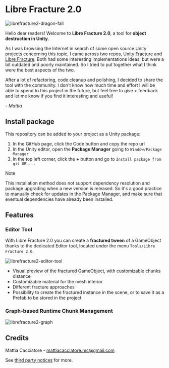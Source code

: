 # Libre Fracture 2.0
![librefracture2-dragon-fall](https://github.com/HunterProduction/unity-libre-fracture-2.0/wiki/librefracture2-dragon-fall.gif)

Hello dear readers! Welcome to **Libre Fracture 2.0**, a tool for **object destruction in Unity**.

As I was browsing the Internet in search of some open source Unity projects concerning this topic, I came across two repos, [Unity Fracture](https://github.com/ElasticSea/unity-fracture) and [Libre Fracture](https://github.com/U3DC/unity-libre-fracture). Both had some interesting implementations ideas, but were a bit outdated and poorly maintained. So I tried to put together what I think were the best aspects of the two.

After a lot of refactoring, code cleanup and polishing, I decided to share the tool with the community. I don't know how much time and effort I will be able to spend to this project in the future, but feel free to give > feedback and let me know if you find it interesting and useful!

*- Mattia*

## Install package
This repository can be added to your project as a Unity package:

1. In the GitHub page, click the Code button and copy the repo url
2. In the Unity editor, open the **Package Manager** going to `Window/Package Manager` 
3. In the top left corner, click the **+** button and go to `Install package from git URL...`

> [!NOTE]
> This installation method does not support dependency resolution and package upgrading when a new version is released. So it's a good practice to manually check for updates in the Package Manager, and make sure that eventual dependencies have already been installed.

## Features

### Editor Tool
With Libre Fracture 2.0 you can create a **fractured tween** of a GameObject thanks to the dedicated Editor tool, located under the menu `Tools/Libre Fracture 2.0`. 

![librefracture2-editor-tool](https://github.com/HunterProduction/unity-libre-fracture-2.0/wiki/librefracture2-editor-tool.gif)

- Visual preview of the fractured GameObject, with customizable chunks distance
- Customizable material for the mesh interior
- Different fracture approaches
- Possibility to create the fractured instance in the scene, or to save it as a Prefab to be stored in the project

### Graph-based Runtime Chunk Management

![librefracture2-graph](https://github.com/HunterProduction/unity-libre-fracture-2.0/wiki/librefracture2-graph.gif)


## Credits
Mattia Cacciatore - [mattiacacciatore.mc@gmail.com](mattiacacciatore.mc@gmail.com)

See [third party notices](THIRD%20PARTY%20NOTICES.md) for more.
